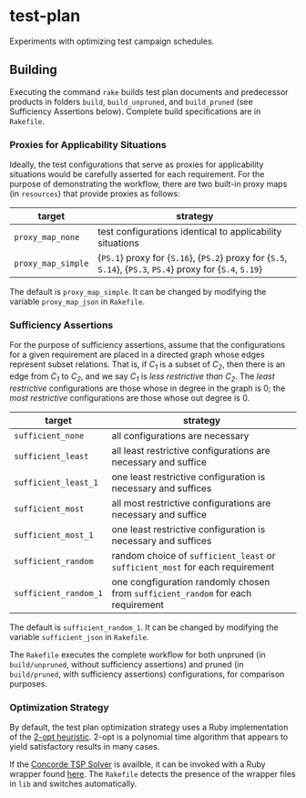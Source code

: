 # test-plan
Experiments with optimizing test campaign schedules.

## Building

Executing the command `rake` builds test plan documents and predecessor products in folders `build`, `build_unpruned`, and `build_pruned` (see Sufficiency Assertions below). Complete build specifications are in `Rakefile`.

### Proxies for Applicability Situations

Ideally, the test configurations that serve as proxies for applicability situations would be carefully asserted for each requirement. For the purpose of demonstrating the workflow, there are two built-in proxy maps (in `resources`) that provide proxies as follows:

|target|strategy|
|------|--------|
| `proxy_map_none` | test configurations identical to applicability situations |
| `proxy_map_simple` | {`PS.1`} proxy for {`S.16`}, {`PS.2`} proxy for {`S.5`, `S.14`}, {`PS.3`, `PS.4`} proxy for {`S.4`, `S.19`}

The default is `proxy_map_simple`. It can be changed by modifying the variable `proxy_map_json` in `Rakefile`.

### Sufficiency Assertions

For the purpose of sufficiency assertions, assume that the configurations for a given requirement are placed in a directed graph whose edges represent subset relations. That is, if _C<sub>1</sub>_ is a subset of _C<sub>2</sub>_, then there is an edge from _C<sub>1</sub>_ to _C<sub>2</sub>_, and we say _C<sub>1</sub>_ is _less restrictive than_ _C<sub>2</sub>_. The _least restrictive_ configurations are those whose in degree in the graph is 0; the _most restrictive_ configurations are those whose out degree is 0.

|target|strategy|
|------|--------|
| `sufficient_none` | all configurations are necessary |
| `sufficient_least` | all least restrictive configurations are necessary and suffice |
| `sufficient_least_1` | one least restrictive configuration is necessary and suffices |
| `sufficient_most` | all most restrictive configurations are necessary and suffice |
| `sufficient_most_1` | one least restrictive configuration is necessary and suffices |
| `sufficient_random` | random choice of `sufficient_least` or `sufficient_most` for each requirement |
| `sufficient_random_1` | one congfiguration randomly chosen from `sufficient_random` for each requirement |

The default is `sufficient_random_1`. It can be changed by modifying the variable `sufficient_json` in `Rakefile`.

The `Rakefile` executes the complete workflow for both unpruned (in `build/unpruned`, without sufficiency assertions) and pruned (in `build/pruned`, with sufficiency assertions) configurations, for comparison purposes. 

### Optimization Strategy

By default, the test plan optimization strategy uses a Ruby implementation of the [2-opt heuristic](https://en.wikipedia.org/wiki/2-opt). 2-opt is a polynomial time algorithm that appears to yield satisfactory results in many cases.

If the [Concorde TSP Solver](https://www.math.uwaterloo.ca/tsp/concorde.html) is availble, it can be invoked with a Ruby wrapper found [here](https://github.com/jsjuni/ruby-concorde). The `Rakefile` detects the presence of the wrapper files in `lib` and switches automatically.
